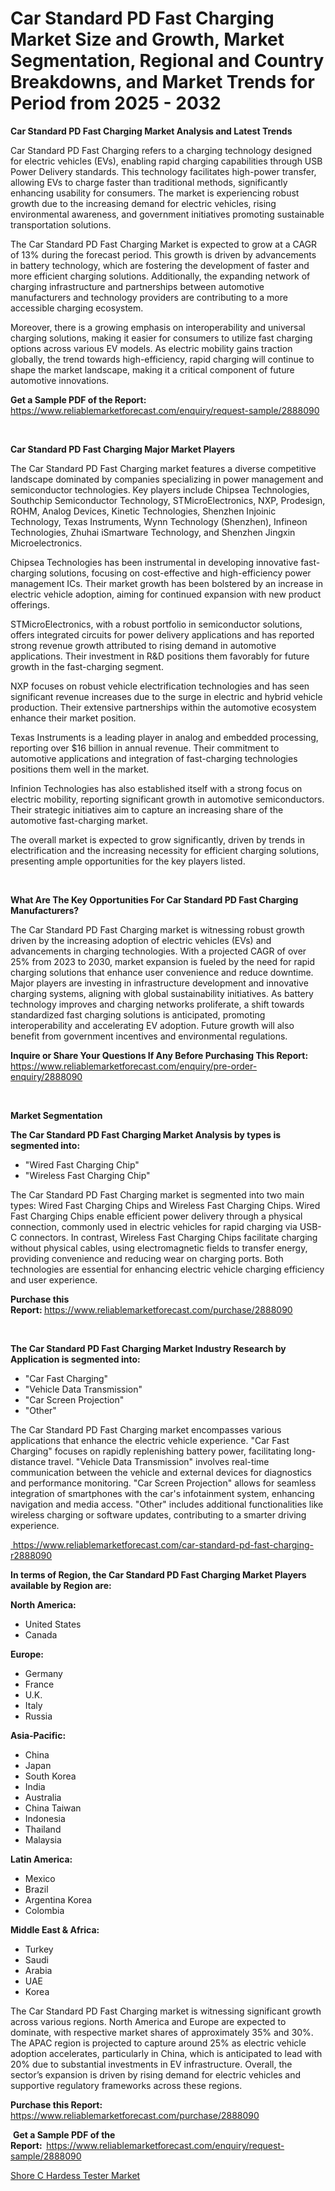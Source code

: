 <p><h1>Car Standard PD Fast Charging Market Size and Growth, Market Segmentation, Regional and Country Breakdowns, and Market Trends for Period from 2025 -  2032</h1></p><p><strong>Car Standard PD Fast Charging Market Analysis and Latest Trends</strong></p>
<p><p>Car Standard PD Fast Charging refers to a charging technology designed for electric vehicles (EVs), enabling rapid charging capabilities through USB Power Delivery standards. This technology facilitates high-power transfer, allowing EVs to charge faster than traditional methods, significantly enhancing usability for consumers. The market is experiencing robust growth due to the increasing demand for electric vehicles, rising environmental awareness, and government initiatives promoting sustainable transportation solutions.</p><p>The Car Standard PD Fast Charging Market is expected to grow at a CAGR of 13% during the forecast period. This growth is driven by advancements in battery technology, which are fostering the development of faster and more efficient charging solutions. Additionally, the expanding network of charging infrastructure and partnerships between automotive manufacturers and technology providers are contributing to a more accessible charging ecosystem. </p><p>Moreover, there is a growing emphasis on interoperability and universal charging solutions, making it easier for consumers to utilize fast charging options across various EV models. As electric mobility gains traction globally, the trend towards high-efficiency, rapid charging will continue to shape the market landscape, making it a critical component of future automotive innovations.</p></p>
<p><strong>Get a Sample PDF of the Report:&nbsp;</strong> <a href="https://www.reliablemarketforecast.com/enquiry/request-sample/2888090?utm_campaign=2603&utm_medium=2&utm_source=Github&utm_content=ia&utm_term=14032025&utm_id=car-standard-pd-fast-charging">https://www.reliablemarketforecast.com/enquiry/request-sample/2888090</a></p>
<p>&nbsp;</p>
<p><strong>Car Standard PD Fast Charging Major Market Players</strong></p>
<p><p>The Car Standard PD Fast Charging market features a diverse competitive landscape dominated by companies specializing in power management and semiconductor technologies. Key players include Chipsea Technologies, Southchip Semiconductor Technology, STMicroElectronics, NXP, Prodesign, ROHM, Analog Devices, Kinetic Technologies, Shenzhen Injoinic Technology, Texas Instruments, Wynn Technology (Shenzhen), Infineon Technologies, Zhuhai iSmartware Technology, and Shenzhen Jingxin Microelectronics.</p><p>Chipsea Technologies has been instrumental in developing innovative fast-charging solutions, focusing on cost-effective and high-efficiency power management ICs. Their market growth has been bolstered by an increase in electric vehicle adoption, aiming for continued expansion with new product offerings.</p><p>STMicroElectronics, with a robust portfolio in semiconductor solutions, offers integrated circuits for power delivery applications and has reported strong revenue growth attributed to rising demand in automotive applications. Their investment in R&D positions them favorably for future growth in the fast-charging segment.</p><p>NXP focuses on robust vehicle electrification technologies and has seen significant revenue increases due to the surge in electric and hybrid vehicle production. Their extensive partnerships within the automotive ecosystem enhance their market position.</p><p>Texas Instruments is a leading player in analog and embedded processing, reporting over $16 billion in annual revenue. Their commitment to automotive applications and integration of fast-charging technologies positions them well in the market.</p><p>Infinion Technologies has also established itself with a strong focus on electric mobility, reporting significant growth in automotive semiconductors. Their strategic initiatives aim to capture an increasing share of the automotive fast-charging market.</p><p>The overall market is expected to grow significantly, driven by trends in electrification and the increasing necessity for efficient charging solutions, presenting ample opportunities for the key players listed.</p></p>
<p>&nbsp;</p>
<p><strong>What Are The Key Opportunities For Car Standard PD Fast Charging Manufacturers?</strong></p>
<p><p>The Car Standard PD Fast Charging market is witnessing robust growth driven by the increasing adoption of electric vehicles (EVs) and advancements in charging technologies. With a projected CAGR of over 25% from 2023 to 2030, market expansion is fueled by the need for rapid charging solutions that enhance user convenience and reduce downtime. Major players are investing in infrastructure development and innovative charging systems, aligning with global sustainability initiatives. As battery technology improves and charging networks proliferate, a shift towards standardized fast charging solutions is anticipated, promoting interoperability and accelerating EV adoption. Future growth will also benefit from government incentives and environmental regulations.</p></p>
<p><strong>Inquire or Share Your Questions If Any Before Purchasing This Report:</strong> <a href="https://www.reliablemarketforecast.com/enquiry/pre-order-enquiry/2888090?utm_campaign=2603&utm_medium=2&utm_source=Github&utm_content=ia&utm_term=14032025&utm_id=car-standard-pd-fast-charging">https://www.reliablemarketforecast.com/enquiry/pre-order-enquiry/2888090</a></p>
<p>&nbsp;</p>
<p><strong>Market Segmentation</strong></p>
<p><strong>The Car Standard PD Fast Charging Market Analysis by types is segmented into:</strong></p>
<p><ul><li>"Wired Fast Charging Chip"</li><li>"Wireless Fast Charging Chip"</li></ul></p>
<p><p>The Car Standard PD Fast Charging market is segmented into two main types: Wired Fast Charging Chips and Wireless Fast Charging Chips. Wired Fast Charging Chips enable efficient power delivery through a physical connection, commonly used in electric vehicles for rapid charging via USB-C connectors. In contrast, Wireless Fast Charging Chips facilitate charging without physical cables, using electromagnetic fields to transfer energy, providing convenience and reducing wear on charging ports. Both technologies are essential for enhancing electric vehicle charging efficiency and user experience.</p></p>
<p><strong>Purchase this Report:&nbsp;</strong><a href="https://www.reliablemarketforecast.com/purchase/2888090?utm_campaign=2603&utm_medium=2&utm_source=Github&utm_content=ia&utm_term=14032025&utm_id=car-standard-pd-fast-charging">https://www.reliablemarketforecast.com/purchase/2888090</a></p>
<p>&nbsp;</p>
<p><strong>The Car Standard PD Fast Charging Market Industry Research by Application is segmented into:</strong></p>
<p><ul><li>"Car Fast Charging"</li><li>"Vehicle Data Transmission"</li><li>"Car Screen Projection"</li><li>"Other"</li></ul></p>
<p><p>The Car Standard PD Fast Charging market encompasses various applications that enhance the electric vehicle experience. "Car Fast Charging" focuses on rapidly replenishing battery power, facilitating long-distance travel. "Vehicle Data Transmission" involves real-time communication between the vehicle and external devices for diagnostics and performance monitoring. "Car Screen Projection" allows for seamless integration of smartphones with the car's infotainment system, enhancing navigation and media access. "Other" includes additional functionalities like wireless charging or software updates, contributing to a smarter driving experience.</p></p>
<p><a href="https://www.reliablemarketforecast.com/car-standard-pd-fast-charging-r2888090?utm_campaign=2603&utm_medium=2&utm_source=Github&utm_content=ia&utm_term=14032025&utm_id=car-standard-pd-fast-charging">&nbsp;https://www.reliablemarketforecast.com/car-standard-pd-fast-charging-r2888090</a></p>
<p><strong>In terms of Region, the Car Standard PD Fast Charging Market Players available by Region are:</strong></p>
<p>
    <p> <strong> North America: </strong>
        <ul>
            <li>United States</li>
            <li>Canada</li>
        </ul>
        </p> 
    <p> <strong> Europe: </strong>
        <ul>
            <li>Germany</li>
            <li>France</li>
            <li>U.K.</li>
            <li>Italy</li>
            <li>Russia</li>
        </ul>
        </p> 
    <p> <strong> Asia-Pacific: </strong>
        <ul>
            <li>China</li>
            <li>Japan</li>
            <li>South Korea</li>
            <li>India</li>
            <li>Australia</li>
            <li>China Taiwan</li>
            <li>Indonesia</li>
            <li>Thailand</li>
            <li>Malaysia</li>
        </ul>
        </p> 
    <p> <strong> Latin America: </strong>
        <ul>
            <li>Mexico</li>
            <li>Brazil</li>
            <li>Argentina Korea</li>
            <li>Colombia</li>
        </ul>
        </p> 
    <p> <strong> Middle East & Africa: </strong>
        <ul>
            <li>Turkey</li>
            <li>Saudi</li>
            <li>Arabia</li>
            <li>UAE</li>
            <li>Korea</li>
        </ul>
    </p>
    </p>
<p><p>The Car Standard PD Fast Charging market is witnessing significant growth across various regions. North America and Europe are expected to dominate, with respective market shares of approximately 35% and 30%. The APAC region is projected to capture around 25% as electric vehicle adoption accelerates, particularly in China, which is anticipated to lead with 20% due to substantial investments in EV infrastructure. Overall, the sector’s expansion is driven by rising demand for electric vehicles and supportive regulatory frameworks across these regions.</p></p>
<p><strong>Purchase this Report: </strong><a href="https://www.reliablemarketforecast.com/purchase/2888090?utm_campaign=2603&utm_medium=2&utm_source=Github&utm_content=ia&utm_term=14032025&utm_id=car-standard-pd-fast-charging">https://www.reliablemarketforecast.com/purchase/2888090</a></p>
<p>&nbsp;<strong>Get a Sample PDF of the Report:&nbsp;&nbsp;</strong><a href="https://www.reliablemarketforecast.com/enquiry/request-sample/2888090?utm_campaign=2603&utm_medium=2&utm_source=Github&utm_content=ia&utm_term=14032025&utm_id=car-standard-pd-fast-charging">https://www.reliablemarketforecast.com/enquiry/request-sample/2888090</a></p>
<p><strong></strong></p>
<p><p><a href="https://github.com/bolalfredia7777/Market-Research-Report-List-1/blob/main/shore-c-hardess-tester-market.md?utm_campaign=2603&utm_medium=2&utm_source=Github&utm_content=ia&utm_term=14032025&utm_id=car-standard-pd-fast-charging">Shore C Hardess Tester Market</a></p></p>